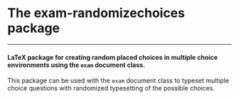 # The exam-randomizechoices package #
- - - -

#### LaTeX package for creating random placed choices in multiple choice environments using the ``exam`` document class. ####

This package can be used with the ``exam`` document class to typeset multiple choice questions with
randomized typesetting of the possible choices.